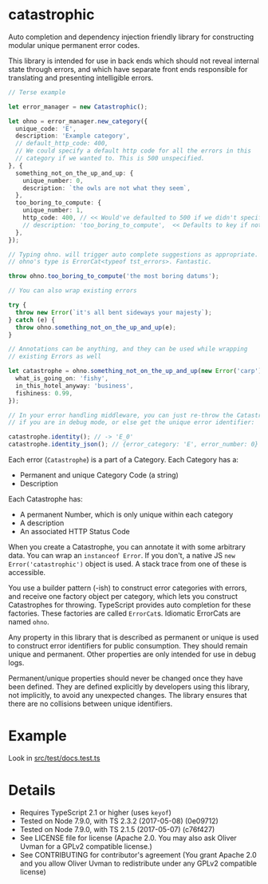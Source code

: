 # catastrophic

Auto completion and dependency injection friendly library for
constructing modular unique permanent error codes.

This library is intended for use in back ends which should not reveal
internal state through errors, and which have separate front ends
responsible for translating and presenting intelligible errors.

```typescript
// Terse example

let error_manager = new Catastrophic();

let ohno = error_manager.new_category({
  unique_code: 'E',
  description: 'Example category',
  // default_http_code: 400,
  // We could specify a default http code for all the errors in this
  // category if we wanted to. This is 500 unspecified.
}, {
  something_not_on_the_up_and_up: {
    unique_number: 0,
    description: `the owls are not what they seem`,
  },
  too_boring_to_compute: {
    unique_number: 1,
    http_code: 400, // << Would've defaulted to 500 if we didn't specify it
    // description: 'too_boring_to_compute',  << Defaults to key if not set
  },
});

// Typing ohno. will trigger auto complete suggestions as appropriate.
// ohno's type is ErrorCat<typeof tst_errors>. Fantastic.

throw ohno.too_boring_to_compute('the most boring datums');

// You can also wrap existing errors

try {
  throw new Error(`it's all bent sideways your majesty`);
} catch (e) {
  throw ohno.something_not_on_the_up_and_up(e);
}

// Annotations can be anything, and they can be used while wrapping
// existing Errors as well

let catastrophe = ohno.something_not_on_the_up_and_up(new Error('carp'), {
  what_is_going_on: 'fishy',
  in_this_hotel_anyway: 'business',
  fishiness: 0.99,
});

// In your error handling middleware, you can just re-throw the Catastrophe
// if you are in debug mode, or else get the unique error identifier:

catastrophe.identity(); // -> 'E_0'
catastrophe.identity_json(); // {error_category: 'E', error_number: 0}
```

Each error (`Catastrophe`) is a part of a Category. Each Category has a:
* Permanent and unique Category Code (a string)
* Description

Each Catastrophe has:
* A permanent Number, which is only unique within each category
* A description
* An associated HTTP Status Code

When you create a Catastrophe, you can annotate it with some arbitrary
data. You can wrap an `instanceof Error`. If you don't, a native JS `new
Error('catastrophic')` object is used. A stack trace from one of these
is accessible.

You use a builder pattern (-ish) to construct error categories with
errors, and receive one factory object per category, which lets you
construct Catastrophes for throwing. TypeScript provides auto completion
for these factories. These factories are called `ErrorCat`s. Idiomatic
ErrorCats are named `ohno`.

Any property in this library that is described as permanent or unique is
used to construct error identifiers for public consumption. They should
remain unique and permanent. Other properties are only intended for use
in debug logs.

Permanent/unique properties should never be changed once they have been
defined. They are defined explicitly by developers using this library,
not implicitly, to avoid any unexpected changes. The library ensures
that there are no collisions between unique identifiers.

# Example

Look in [src/test/docs.test.ts](src/test/docs.test.ts)

# Details

* Requires TypeScript 2.1 or higher (uses `keyof`)
* Tested on Node 7.9.0, with TS 2.3.2 (2017-05-08) (0e09712)
* Tested on Node 7.9.0, with TS 2.1.5 (2017-05-07) (c76f427)
* See LICENSE file for license (Apache 2.0. You may also ask
  Oliver Uvman for a GPLv2 compatible license.)
* See CONTRIBUTING for contributor's agreement (You grant Apache 2.0
  and you allow Oliver Uvman to redistribute under any GPLv2 compatible
  license)
